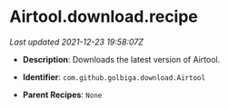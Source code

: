 # Airtool.download.recipe

_Last updated 2021-12-23 19:58:07Z_

- **Description**: Downloads the latest version of Airtool.

- **Identifier**: `com.github.golbiga.download.Airtool`

- **Parent Recipes**: `None`